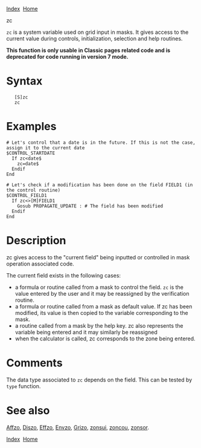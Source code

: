 [Index](index.html)  [Home](getting-started_home.html)

zc

`zc` is a system variable used on grid input in masks. It gives access to the current value during controls, initialization, selection and help routines.

**This function is only usable in Classic pages related code and is deprecated for code running in version 7 mode.**

# Syntax

```
   [S]zc
   zc
```

# Examples

```
# Let's control that a date is in the future. If this is not the case, assign it to the current date
$CONTROL_STARTDATE
  If zc<date$
    zc=date$
  Endif
End

# Let's check if a modification has been done on the field FIELD1 (in the control routine)
$CONTROL_FIELD1
  If zc<>[M]FIELD1
    Gosub PROPAGATE_UPDATE : # The field has been modified
  Endif
End
```

# Description

zc gives access to the "current field" being inputted or controlled in mask operation associated code.

The current field exists in the following cases:

* a formula or routine called from a mask to control the field. `zc` is the value entered by the user and it may be reassigned by the verification routine.
* a formula or routine called from a mask as default value. If zc has been modified, its value is then copied to the variable corresponding to the mask.
* a routine called from a mask by the help key. zc also represents the variable being entered and it may similarly be reassigned
* when the calculator is called, zc corresponds to the zone being entered.

# Comments

The data type associated to `zc` depends on the field. This can be tested by `type` function.

# See also

[Affzo](4gl_Affzo.html), [Diszo](4gl_Diszo.html), [Effzo](4gl_Effzo.html), [Envzo](4gl_Envzo.html), [Grizo](4gl_Grizo.html), [zonsui](4gl_Zonsui.html), [zoncou](4gl_Zoncou.html), [zonsor](4gl_Zonsor.html).

  

[Index](index.html)  [Home](getting-started_home.html)